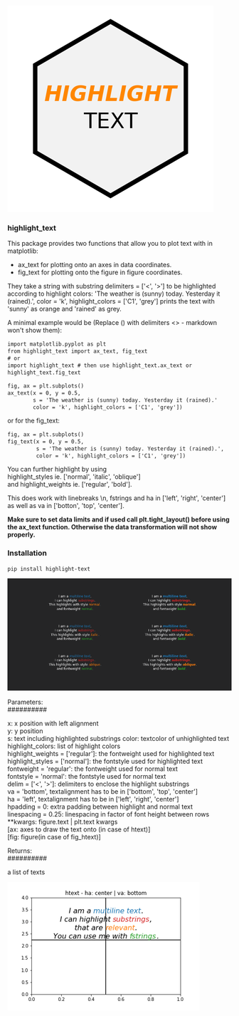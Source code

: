 ![png](/examples/highlight_text_logo.png)

### highlight_text

This package provides two functions that allow you to plot text with <highlighted substrings> in matplotlib:
 - ax_text for plotting onto an axes in data coordinates.  
 - fig_text for plotting onto the figure in figure coordinates.  

They take a string with substring delimiters = ['<', '>'] to be highlighted according to highlight colors:
'The weather is (sunny) today. Yesterday it (rained).', color = 'k', highlight_colors = ['C1', 'grey']
prints the text with 'sunny' as orange and 'rained' as grey.

A minimal example would be (Replace () with delimiters <> - markdown won't show them):  

    import matplotlib.pyplot as plt
    from highlight_text import ax_text, fig_text
    # or
    import highlight_text # then use highlight_text.ax_text or highlight_text.fig_text
<pre><code>fig, ax = plt.subplots()  
ax_text(x = 0, y = 0.5,
        s = 'The weather is (sunny) today. Yesterday it (rained).'
        color = 'k', highlight_colors = ['C1', 'grey'])</code></pre>

or for the fig_text:

<pre><code>fig, ax = plt.subplots()  
fig_text(x = 0, y = 0.5,
         s = 'The weather is (sunny) today. Yesterday it (rained).',
         color = 'k', highlight_colors = ['C1', 'grey'])</code></pre>

You can further highlight by using  
highlight_styles ie. ['normal', 'italic', 'oblique']  
and highlight_weights ie. ['regular', 'bold'].  

This does work with linebreaks \n, fstrings and ha in ['left', 'right', 'center'] as well as va in ['botton', 'top', 'center'].

<b>Make sure to set data limits and if used call plt.tight_layout() before using the ax_text function. Otherwise the data transformation will not show properly.</b>


### Installation

    pip install highlight-text



![png](/examples/htext.png)

Parameters:  
##########
  
x: x position with left alignment  
y: y position  
s: text including highlighted substrings
color: textcolor of unhighlighted text  
highlight_colors: list of highlight colors  
highlight_weights = ['regular']: the fontweight used for highlighted text  
highlight_styles = ['normal']: the fontstyle used for highlighted text  
fontweight = 'regular': the fontweight used for normal text  
fontstyle = 'normal': the fontstyle used for normal text  
delim = ['<', '>']: delimiters to enclose the highlight substrings  
va = 'bottom', textalignment has to be in ['bottom', 'top', 'center']  
ha = 'left', textalignment has to be in ['left', 'right', 'center']  
hpadding = 0: extra padding between highlight and normal text  
linespacing = 0.25: linespacing in factor of font height between rows  
**kwargs: figure.text | plt.text kwargs  
[ax: axes to draw the text onto (in case of htext)]  
[fig: figure(in case of fig_htext)]  

Returns:  
##########

a list of texts

![Alt Text](/examples/htext.gif)
